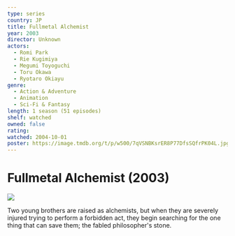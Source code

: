 ```yaml
---
type: series
country: JP
title: Fullmetal Alchemist
year: 2003
director: Unknown
actors:
  - Romi Park
  - Rie Kugimiya
  - Megumi Toyoguchi
  - Toru Okawa
  - Ryotaro Okiayu
genre:
  - Action & Adventure
  - Animation
  - Sci-Fi & Fantasy
length: 1 season (51 episodes)
shelf: watched
owned: false
rating:
watched: 2004-10-01
poster: https://image.tmdb.org/t/p/w500/7qVSNBKsrER8P77DfsSQfrPK04L.jpg
---
```


# Fullmetal Alchemist (2003)

![](https://image.tmdb.org/t/p/w500/7qVSNBKsrER8P77DfsSQfrPK04L.jpg)

Two young brothers are raised as alchemists, but when they are severely injured trying to perform a forbidden act, they begin searching for the one thing that can save them; the fabled philosopher's stone.